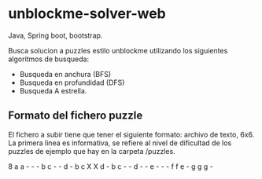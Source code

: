 # unblockme-solver-web
Java, Spring boot, bootstrap.

Busca solucion a puzzles estilo unblockme utilizando los siguientes algoritmos de busqueda:
- Busqueda en anchura (BFS)
- Busqueda en profundidad (DFS)
- Busqueda A estrella.

## Formato del fichero puzzle

El fichero a subir tiene que tener el siguiente formato:
archivo de texto, 6x6. La primera linea es informativa, se refiere al nivel de dificultad de los puzzles de ejemplo
que hay en la carpeta /puzzles. 

8
a a - - - b
c - - d - b
c X X d - b
c - - d - -
e - - - f f
e - g g g -

